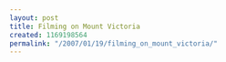 ```yaml
---
layout: post
title: Filming on Mount Victoria
created: 1169198564
permalink: "/2007/01/19/filming_on_mount_victoria/"
---
```


